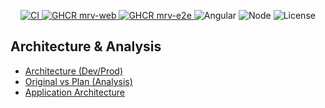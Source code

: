 <!-- MRV README BADGES (auto-injected) -->
<p align="center">
  <a href="https://github.com/${OWNER}/${REPO}/actions/workflows/ci.yml">
    <img alt="CI" src="https://img.shields.io/github/actions/workflow/status/${OWNER}/${REPO}/ci.yml?branch=main">
  </a>
  <a href="https://github.com/${OWNER}/${REPO}/pkgs/container/mrv-web">
    <img alt="GHCR mrv-web" src="https://img.shields.io/badge/GHCR-mrv--web-0A62BC?logo=github">
  </a>
  <a href="https://github.com/${OWNER}/${REPO}/pkgs/container/mrv-e2e">
    <img alt="GHCR mrv-e2e" src="https://img.shields.io/badge/GHCR-mrv--e2e-0A62BC?logo=github">
  </a>
  <img alt="Angular" src="https://img.shields.io/badge/Angular-20-CC0000?logo=angular">
  <img alt="Node" src="https://img.shields.io/badge/Node-22.x-339933?logo=node.js">
  <img alt="License" src="https://img.shields.io/badge/License-MIT-yellow">
</p>

## Architecture & Analysis

- [Architecture (Dev/Prod)](docs/ARCHITECTURE.md)
- [Original vs Plan (Analysis)](docs/ANALYSIS.md)
- [Application Architecture](docs/APPLICATION_ARCHITECTURE.md)


